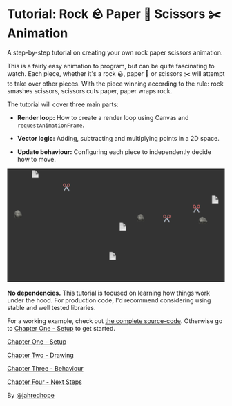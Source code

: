 # Tutorial: Rock 🪨 Paper 📄 Scissors ✂️ Animation

A step-by-step tutorial on creating your own rock paper scissors animation.

This is a fairly easy animation to program, but can be quite fascinating to watch. Each piece, whether it's a rock 🪨, paper 📄 or scissors ✂️ will attempt to take over other pieces. With the piece winning according to the rule: rock smashes scissors, scissors cuts paper, paper wraps rock.

The tutorial will cover three main parts:

- **Render loop:** How to create a render loop using Canvas and `requestAnimationFrame`.

- **Vector logic:** Adding, subtracting and multiplying points in a 2D space.

- **Update behaviour:** Configuring each piece to independently decide how to move.

![Example screenshot](./rock-paper-scissors-example.png)

**No dependencies.** This tutorial is focused on learning how things work under the hood. For production code, I'd recommend considering using stable and well tested libraries.

For a working example, check out [the complete source-code](./example-complete/src/main.ts). Otherwise go to [Chapter One - Setup](./1-Setup.md) to get started.

[Chapter One - Setup](./1-Setup.md)

[Chapter Two - Drawing](./2-Drawing.md)

[Chapter Three - Behaviour](./3-Behaviour.md)

[Chapter Four - Next Steps](./4-Next-Steps.md)

By [@jahredhope](https://jahred.me/)
